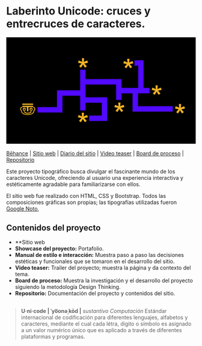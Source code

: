 # Laberinto Unicode: cruces y entrecruces de caracteres. 

<img src="https://github.com/sofiacastaneda/laberinto_unicode/blob/main/assets_readme/mapa.png" width="650">

[Bēhance](#) | [Sitio web](https://sofiacastaneda.github.io/laberinto_unicode/) | [Diario del sitio](#) | [Video teaser](#) | [Board de proceso](https://miro.com/app/board/o9J_lB1mGm8=/) | [Repositorio](https://github.com/sofiacastaneda/laberinto_unicode)

Este proyecto tipográfico busca divulgar el fascinante mundo de los caracteres Unicode, ofreciendo al usuario una experiencia interactiva y estéticamente agradable para familiarizarse con ellos. 

El sitio web fue realizado con HTML, CSS y Bootstrap. Todos las composiciones gráficas son propias; las tipografías utilizadas fueron [Google Noto](https://www.google.com/get/noto/), 


## Contenidos del proyecto

* **Sitio web
* **Showcase del proyecto:** Portafolio.
* **Manual de estilo e interacción:** Muestra paso a paso las decisiones estéticas y funcionales que se tomaron en el desarrollo del sitio.
* **Video teaser:** Trailer del proyecto; muestra la página y da contexto del tema. 
* **Board de proceso:** Muestra la investigación y el desarrollo del proyecto siguiendo la metodología Design Thinking. 
* **Repositorio:** Documentación del proyecto y contenidos del sitio. 

## 
>**U·ni·code | ˈyo͞onəˌkōd |**
>*sustantivo Computación*
>Estándar internacional de codificación para diferentes lenguajes, alfabetos y caracteres, mediante el cual cada létra, digito o símbolo es asignado a un valor numérico único que es aplicado a través de diferentes plataformas y programas. 
